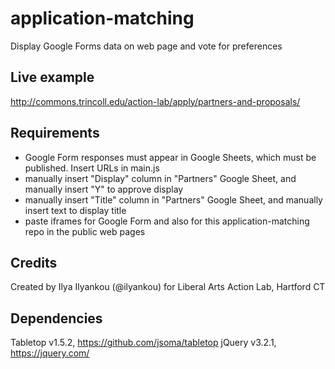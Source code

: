 # application-matching
Display Google Forms data on web page and vote for preferences

## Live example
http://commons.trincoll.edu/action-lab/apply/partners-and-proposals/

## Requirements
- Google Form responses must appear in Google Sheets, which must be published. Insert URLs in main.js
- manually insert "Display" column in "Partners" Google Sheet, and manually insert "Y" to approve display
- manually insert "Title" column in "Partners" Google Sheet, and manually insert text to display title
- paste iframes for Google Form and also for this application-matching repo in the public web pages

## Credits
Created by Ilya Ilyankou (@ilyankou) for Liberal Arts Action Lab, Hartford CT

## Dependencies
Tabletop v1.5.2, https://github.com/jsoma/tabletop
jQuery v3.2.1, https://jquery.com/
